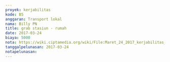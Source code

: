 ```yaml
---
proyek: kerjabilitas
kode: B5
anggaran: Transport lokal
nama: Billy PN
title: grab stasiun - rumah
date: 2017-03-24
biaya: 5000
nota: https://wiki.ciptamedia.org/wiki/File:Maret_24_2017_kerjabilitas_B5_depok_rumah_anda.jpg
tanggalpelunasan: 2017-03-24
notapelunasan:
---
```

